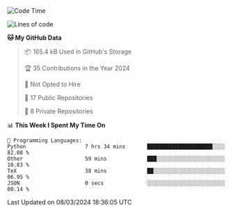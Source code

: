 <!--START_SECTION:waka-->
![Code Time](http://img.shields.io/badge/Code%20Time-864%20hrs%2036%20mins-blue)

![Lines of code](https://img.shields.io/badge/From%20Hello%20World%20I%27ve%20Written-206.2%20thousand%20lines%20of%20code-blue)

**🐱 My GitHub Data** 

> 📦 165.4 kB Used in GitHub's Storage 
 > 
> 🏆 35 Contributions in the Year 2024
 > 
> 🚫 Not Opted to Hire
 > 
> 📜 17 Public Repositories 
 > 
> 🔑 8 Private Repositories 
 > 
📊 **This Week I Spent My Time On** 

```text
💬 Programming Languages: 
Python                   7 hrs 34 mins       █████████████████████░░░░   82.08 % 
Other                    59 mins             ███░░░░░░░░░░░░░░░░░░░░░░   10.83 % 
TeX                      38 mins             ██░░░░░░░░░░░░░░░░░░░░░░░   06.95 % 
JSON                     0 secs              ░░░░░░░░░░░░░░░░░░░░░░░░░   00.14 % 
```


 Last Updated on 08/03/2024 18:36:05 UTC
<!--END_SECTION:waka-->
